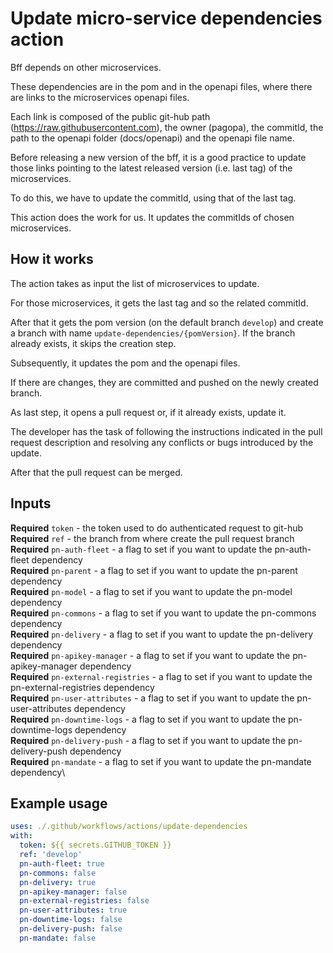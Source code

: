 # Update micro-service dependencies action

Bff depends on other microservices.

These dependencies are in the pom and in the openapi files, where there are links to the microservices openapi files.

Each link is composed of the public git-hub path (https://raw.githubusercontent.com), the owner (pagopa), the commitId,
the path to the openapi folder (docs/openapi) and the openapi file name.

Before releasing a new version of the bff, it is a good practice to update those links pointing to the latest released
version (i.e. last tag) of the microservices.

To do this, we have to update the commitId, using that of the last tag.

This action does the work for us. It updates the commitIds of chosen microservices.

## How it works

The action takes as input the list of microservices to update.

For those microservices, it gets the last tag and so the related commitId.

After that it gets the pom version (on the default branch `develop`) and create a branch with
name `update-dependencies/{pomVersion}`. If the branch already exists, it skips the creation step.

Subsequently, it updates the pom and the openapi files.

If there are changes, they are committed and pushed on the newly created branch.

As last step, it opens a pull request or, if it already exists, update it.

The developer has the task of following the instructions indicated in the pull request description and resolving any
conflicts or bugs introduced by the update.

After that the pull request can be merged.

## Inputs

**Required** `token` - the token used to do authenticated request to git-hub\
**Required** `ref` - the branch from where create the pull request branch\
**Required** `pn-auth-fleet` - a flag to set if you want to update the pn-auth-fleet dependency\
**Required** `pn-parent` - a flag to set if you want to update the pn-parent dependency\
**Required** `pn-model` - a flag to set if you want to update the pn-model dependency\
**Required** `pn-commons` - a flag to set if you want to update the pn-commons dependency\
**Required** `pn-delivery` - a flag to set if you want to update the pn-delivery dependency\
**Required** `pn-apikey-manager` - a flag to set if you want to update the pn-apikey-manager dependency\
**Required** `pn-external-registries` - a flag to set if you want to update the pn-external-registries dependency\
**Required** `pn-user-attributes` - a flag to set if you want to update the pn-user-attributes dependency\
**Required** `pn-downtime-logs` - a flag to set if you want to update the pn-downtime-logs dependency\
**Required** `pn-delivery-push` - a flag to set if you want to update the pn-delivery-push dependency\
**Required** `pn-mandate` - a flag to set if you want to update the pn-mandate dependency\

## Example usage

```yaml
uses: ./.github/workflows/actions/update-dependencies
with:
  token: ${{ secrets.GITHUB_TOKEN }}
  ref: 'develop'
  pn-auth-fleet: true
  pn-commons: false
  pn-delivery: true
  pn-apikey-manager: false
  pn-external-registries: false
  pn-user-attributes: true
  pn-downtime-logs: false
  pn-delivery-push: false
  pn-mandate: false
```